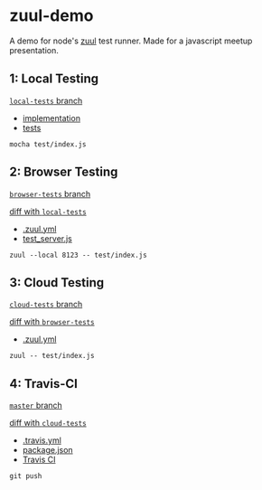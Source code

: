zuul-demo
=========

A demo for node's [zuul](/defunctzombie/zuul) test runner. Made for a javascript meetup presentation.

## 1: Local Testing

[`local-tests` branch](https://github.com/yanatan16/zuul-demo/tree/local-tests)

- [implementation](index.js)
- [tests](test/index.js)

```
mocha test/index.js
```

## 2: Browser Testing

[`browser-tests` branch](https://github.com/yanatan16/zuul-demo/tree/browser-tests)

[diff with `local-tests`](https://github.com/yanatan16/zuul-demo/compare/local-tests...browser-tests)

- [.zuul.yml](.zuul.yml)
- [test_server.js](test/test_server.js)

```
zuul --local 8123 -- test/index.js
```

## 3: Cloud Testing

[`cloud-tests` branch](https://github.com/yanatan16/zuul-demo/tree/cloud-tests)

[diff with `browser-tests`](https://github.com/yanatan16/zuul-demo/compare/browser-tests...cloud-tests)

- [.zuul.yml](.zuul.yml)

```
zuul -- test/index.js
```

## 4: Travis-CI

[`master` branch](https://github.com/yanatan16/zuul-demo/tree/master)

[diff with `cloud-tests`](https://github.com/yanatan16/zuul-demo/compare/cloud-tests...master)

- [.travis.yml](.travis.yml)
- [package.json](package.json)
- [Travis CI](http://travis-ci.org)

```
git push
```
